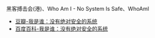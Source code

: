 黑客搏击会(港)、Who Am I - No System Is Safe、WhoAmI
- [豆瓣-我是谁：没有绝对安全的系统](https://movie.douban.com/subject/25932086/)
- [百度百科-我是谁：没有绝对安全的系统](https://baike.baidu.com/item/%E6%88%91%E6%98%AF%E8%B0%81%EF%BC%9A%E6%B2%A1%E6%9C%89%E7%BB%9D%E5%AF%B9%E5%AE%89%E5%85%A8%E7%9A%84%E7%B3%BB%E7%BB%9F/17520619)
